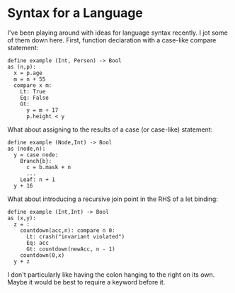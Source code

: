 # Syntax for a Language

I've been playing around with ideas for language syntax recently. I jot some
of them down here. First, function declaration with a case-like compare
statement:

    define example (Int, Person) -> Bool
    as (n,p):
      x = p.age
      m = n + 55
      compare x m:
        Lt: True
        Eq: False
        Gt:
          y = m + 17
          p.height < y

What about assigning to the results of a case (or case-like) statement:

    define example (Node,Int) -> Bool
    as (node,n):
      y = case node:
        Branch{b}:
          c = b.mask + n
          ...
        Leaf: n + 1
      y + 16

What about introducing a recursive join point in the RHS of a
let binding:

    define example (Int,Int) -> Bool
    as (x,y):
      z = :
        countdown(acc,n): compare n 0:
          Lt: crash("invariant violated")
          Eq: acc
          Gt: countdown(newAcc, n - 1) 
        countdown(0,x)
      y + z

I don't particularly like having the colon hanging to the
right on its own. Maybe it would be best to require a keyword
before it.
